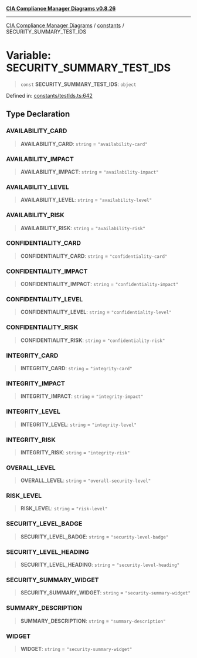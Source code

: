 [**CIA Compliance Manager Diagrams v0.8.26**](../../README.md)

***

[CIA Compliance Manager Diagrams](../../modules.md) / [constants](../README.md) / SECURITY\_SUMMARY\_TEST\_IDS

# Variable: SECURITY\_SUMMARY\_TEST\_IDS

> `const` **SECURITY\_SUMMARY\_TEST\_IDS**: `object`

Defined in: [constants/testIds.ts:642](https://github.com/Hack23/cia-compliance-manager/blob/168f1311621722afef33b264085d8ac99d4a3213/src/constants/testIds.ts#L642)

## Type Declaration

### AVAILABILITY\_CARD

> **AVAILABILITY\_CARD**: `string` = `"availability-card"`

### AVAILABILITY\_IMPACT

> **AVAILABILITY\_IMPACT**: `string` = `"availability-impact"`

### AVAILABILITY\_LEVEL

> **AVAILABILITY\_LEVEL**: `string` = `"availability-level"`

### AVAILABILITY\_RISK

> **AVAILABILITY\_RISK**: `string` = `"availability-risk"`

### CONFIDENTIALITY\_CARD

> **CONFIDENTIALITY\_CARD**: `string` = `"confidentiality-card"`

### CONFIDENTIALITY\_IMPACT

> **CONFIDENTIALITY\_IMPACT**: `string` = `"confidentiality-impact"`

### CONFIDENTIALITY\_LEVEL

> **CONFIDENTIALITY\_LEVEL**: `string` = `"confidentiality-level"`

### CONFIDENTIALITY\_RISK

> **CONFIDENTIALITY\_RISK**: `string` = `"confidentiality-risk"`

### INTEGRITY\_CARD

> **INTEGRITY\_CARD**: `string` = `"integrity-card"`

### INTEGRITY\_IMPACT

> **INTEGRITY\_IMPACT**: `string` = `"integrity-impact"`

### INTEGRITY\_LEVEL

> **INTEGRITY\_LEVEL**: `string` = `"integrity-level"`

### INTEGRITY\_RISK

> **INTEGRITY\_RISK**: `string` = `"integrity-risk"`

### OVERALL\_LEVEL

> **OVERALL\_LEVEL**: `string` = `"overall-security-level"`

### RISK\_LEVEL

> **RISK\_LEVEL**: `string` = `"risk-level"`

### SECURITY\_LEVEL\_BADGE

> **SECURITY\_LEVEL\_BADGE**: `string` = `"security-level-badge"`

### SECURITY\_LEVEL\_HEADING

> **SECURITY\_LEVEL\_HEADING**: `string` = `"security-level-heading"`

### SECURITY\_SUMMARY\_WIDGET

> **SECURITY\_SUMMARY\_WIDGET**: `string` = `"security-summary-widget"`

### SUMMARY\_DESCRIPTION

> **SUMMARY\_DESCRIPTION**: `string` = `"summary-description"`

### WIDGET

> **WIDGET**: `string` = `"security-summary-widget"`
